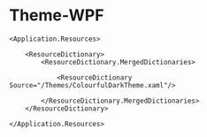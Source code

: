 # Theme-WPF

<Application x:Class="AppNamesapce.App"
             xmlns="http://schemas.microsoft.com/winfx/2006/xaml/presentation"
             xmlns:x="http://schemas.microsoft.com/winfx/2006/xaml"
             xmlns:local="clr-namespace:Backup"
             StartupUri="Views/MainView.xaml">
  
    <Application.Resources>
    
        <ResourceDictionary>
            <ResourceDictionary.MergedDictionaries>
            
                <ResourceDictionary Source="/Themes/ColourfulDarkTheme.xaml"/>
           
            </ResourceDictionary.MergedDictionaries>
        </ResourceDictionary>
        
    </Application.Resources>
  
</Application>
